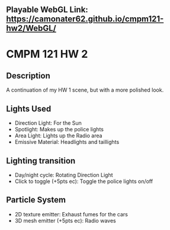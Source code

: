 ## Playable WebGL Link: https://camonater62.github.io/cmpm121-hw2/WebGL/

# CMPM 121 HW 2

## Description
A continuation of my HW 1 scene, but with a more polished look.

## Lights Used
- Direction Light: For the Sun
- Spotlight: Makes up the police lights
- Area Light: Lights up the Radio area
- Emissive Material: Headlights and taillights

## Lighting transition
- Day/night cycle: Rotating Direction Light
- Click to toggle (+5pts ec): Toggle the police lights on/off

## Particle System
- 2D texture emitter: Exhaust fumes for the cars
- 3D mesh emitter (+5pts ec): Radio waves